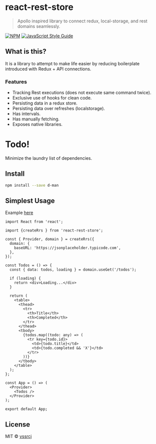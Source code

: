# react-rest-store

> Apollo inspired library to connect redux, local-storage, and rest domains seamlessly.

[![NPM](https://img.shields.io/npm/v/react-rest-store.svg)](https://www.npmjs.com/package/react-rest-store) [![JavaScript Style Guide](https://img.shields.io/badge/code_style-standard-brightgreen.svg)](https://standardjs.com)

## What is this?

It is a library to attempt to make life easier by reducing boilerplate introduced with Redux + API connections.

### Features
* Tracking Rest executions (does not execute same command twice).
* Exclusive use of hooks for clean code.
* Persisting data in a redux store.
* Persisting data over refreshes (localstorage).
* Has intervals.
* Has manually fetching.
* Exposes native libraries.

# Todo!

Minimize the laundry list of dependencies.

## Install

```bash
npm install --save d-man
```

## Simplest Usage

Example [here](https://bluebirddev.github.io/d-man)

```tsx
import React from 'react';

import {createRrs } from 'react-rest-store';

const { Provider, domain } = createRrs({
  domain: {
    baseURL: 'https://jsonplaceholder.typicode.com',
  },
});

const Todos = () => {
  const { data: todos, loading } = domain.useGet('/todos');

  if (loading) {
    return <div>Loading...</div>
  }

  return (
    <table>
      <thead>
        <tr>
          <th>Title</th>
          <th>Completed</th>
        </tr>
      </thead>
      <tbody>
        {todos.map((todo: any) => (
          <tr key={todo.id}>
            <td>{todo.title}</td>
            <td>{todo.completed && 'X'}</td>
          </tr>
        ))}
      </tbody>
    </table>
  );
};

const App = () => (
  <Provider>
    <Todos />
  </Provider>
);

export default App;
```

## License

MIT © [vssrcj](https://github.com/vssrcj)
